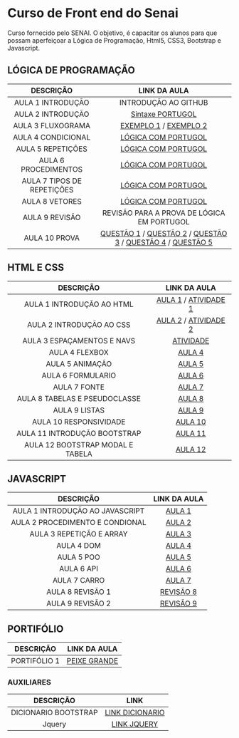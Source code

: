 # Curso de Front end do Senai

Curso fornecido pelo SENAI. O objetivo, é capacitar os alunos para que possam aperfeiçoar a Lógica de Programação, Html5, CSS3, Bootstrap e Javascript.

## LÓGICA DE PROGRAMAÇÃO

| DESCRIÇÃO | LINK DA AULA |
|:-:|:-:|
| AULA 1 INTRODUÇÃO | INTRODUÇÃO AO GITHUB |
| AULA 2 INTRODUÇÃO | [Sintaxe PORTUGOL](Aulas/LógicaPortugol/Sintaxeportugol.md) |
| AULA 3 FLUXOGRAMA | [EXEMPLO 1](./Imagens/Aula%202%20Fluxo%20material.png) / [EXEMPLO 2](./Imagens/AULA%202%20EXEMPLO%202.png) |
| AULA 4 CONDICIONAL | [LÓGICA COM PORTUGOL](Aulas/LógicaPortugol/SALVARNOTAS.md) |
| AULA 5 REPETIÇÕES | [LÓGICA COM PORTUGOL](Aulas/LógicaPortugol/Repeticao.md) |
| AULA 6 PROCEDIMENTOS | [LÓGICA COM PORTUGOL](Aulas/LógicaPortugol/procedimentos.md) |
| AULA 7 TIPOS DE REPETIÇÕES | [LÓGICA COM PORTUGOL](./Imagens/EXPLICAÇÃO%20AULA%206.png) |
| AULA 8 VETORES | [LÓGICA COM PORTUGOL](Aulas/LógicaPortugol/VETORES.MD) |
| AULA 9 REVISÃO | REVISÃO PARA A PROVA DE LÓGICA EM PORTUGOL |
| AULA 10 PROVA | [QUESTÃO 1](Aulas/ProvaPortugol/BUSCARNOME.ALG) / [QUESTÃO 2](Aulas/ProvaPortugol/COMPARAVETORES.ALG) / [QUESTÃO 3](Aulas/ProvaPortugol/MEDIANOTAS.ALG) / [QUESTÃO 4](Aulas/ProvaPortugol/PESQUISAPREFEITURA.ALG) / [QUESTÃO 5](Aulas/ProvaPortugol/VERIFICARSALDO.ALG) |

## HTML E CSS

| DESCRIÇÃO | LINK DA AULA |
| :-: | :-: |
| AULA 1 INTRODUÇÃO AO HTML | [AULA 1](HTML&CSS/Aula/Aula1&2/Aula1Index.html) / [ATIVIDADE 1](HTML&CSS/atividade/atividade1.html) |
| AULA 2 INTRODUÇÃO AO CSS | [AULA 2](HTML&CSS/Aula/Aula1&2/Aula2Index.html) / [ATIVIDADE 2](HTML&CSS/atividade/atividade2.html) |
| AULA 3 ESPAÇAMENTOS E NAVS | [ATIVIDADE](HTML&CSS/Aula/Aula3/) |
| AULA 4 FLEXBOX | [AULA 4](HTML&CSS/Aula/Aula4/) |
| AULA 5 ANIMAÇÃO | [AULA 5](HTML&CSS/Aula/Aula5/) |
| AULA 6 FORMULARIO | [AULA 6](HTML&CSS/Aula/Aula6/) |
| AULA 7 FONTE | [AULA 7](HTML&CSS/Aula/Aula7/) |
| AULA 8 TABELAS E PSEUDOCLASSE | [AULA 8](HTML&CSS/Aula/Aula8/) |
| AULA 9 LISTAS | [AULA 9](HTML&CSS/Aula/Aula9/) |
| AULA 10 RESPONSIVIDADE | [AULA 10](HTML&CSS/Aula/Aula10/) |
| AULA 11 INTRODUÇÃO BOOTSTRAP | [AULA 11](HTML&CSS/Aula/Aula11/) |
| AULA 12 BOOTSTRAP MODAL E TABELA | [AULA 12](HTML&CSS/Aula/Aula12/) |

## JAVASCRIPT

| DESCRIÇÃO | LINK DA AULA |
| :-: | :-: |
| AULA 1 INTRODUÇÃO AO JAVASCRIPT | [AULA 1](JavaScript/Aulas/Aula1/) |
| AULA 2 PROCEDIMENTO E CONDIONAL | [AULA 2](JavaScript/Aulas/Aula2/) |
| AULA 3 REPETIÇÃO E ARRAY | [AULA 3](JavaScript/Aulas/Aula3/) |
| AULA 4 DOM | [AULA 4](JavaScript/Aulas/Aula4/) |
| AULA 5 POO | [AULA 5](JavaScript/Aulas/Aula5/) |
| AULA 6 API | [AULA 6](JavaScript/Aulas/Aula6/) |
| AULA 7 CARRO | [AULA 7](JavaScript/Aulas/Aula7/) |
| AULA 8 REVISÃO 1 | [REVISÃO 8](Revisão1/) |
| AULA 9 REVISÃO 2 | [REVISÃO 9](Revisão2/) |d

## PORTIFÓLIO

| DESCRIÇÃO | LINK DA AULA |
| :-: | :-: |
| PORTIFÓLIO 1 | [PEIXE GRANDE](https://github.com/Dr4gonPlus/PeixeGrande.git) |

### AUXILIARES

| DESCRIÇÃO | LINK |
| :-: | :-: |
| DICIONARIO BOOTSTRAP | [LINK DICIONARIO](https://github.com/VSRohod/bootstrapDictionary.git) |
| Jquery | [LINK JQUERY](Jquery/) |